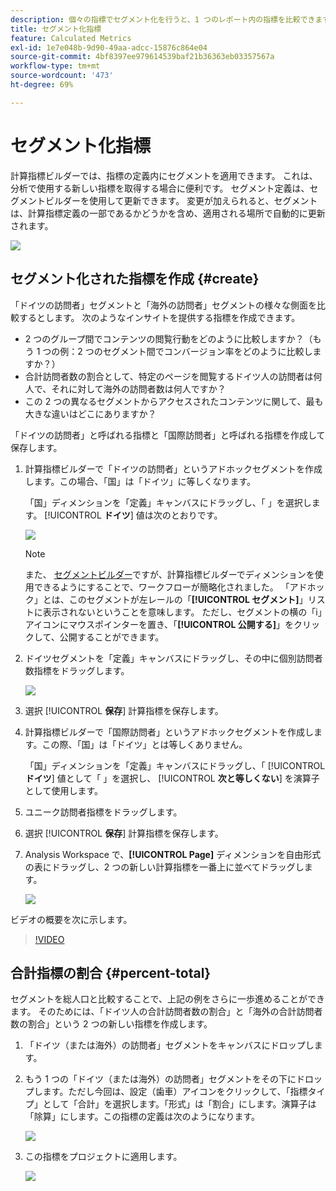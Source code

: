 ```yaml
---
description: 個々の指標でセグメント化を行うと、1 つのレポート内の指標を比較できます。
title: セグメント化指標
feature: Calculated Metrics
exl-id: 1e7e048b-9d90-49aa-adcc-15876c864e04
source-git-commit: 4bf8397ee979614539baf21b36363eb03357567a
workflow-type: tm+mt
source-wordcount: '473'
ht-degree: 69%

---
```


# セグメント化指標

計算指標ビルダーでは、指標の定義内にセグメントを適用できます。 これは、分析で使用する新しい指標を取得する場合に便利です。 セグメント定義は、セグメントビルダーを使用して更新できます。 変更が加えられると、セグメントは、計算指標定義の一部であるかどうかを含め、適用される場所で自動的に更新されます。

![](assets/german-visitors.png)

## セグメント化された指標を作成 {#create}

「ドイツの訪問者」セグメントと「海外の訪問者」セグメントの様々な側面を比較するとします。 次のようなインサイトを提供する指標を作成できます。

* 2 つのグループ間でコンテンツの閲覧行動をどのように比較しますか？（もう 1 つの例：2 つのセグメント間でコンバージョン率をどのように比較しますか？）
* 合計訪問者数の割合として、特定のページを閲覧するドイツ人の訪問者は何人で、それに対して海外の訪問者数は何人ですか？
* この 2 つの異なるセグメントからアクセスされたコンテンツに関して、最も大きな違いはどこにありますか？

「ドイツの訪問者」と呼ばれる指標と「国際訪問者」と呼ばれる指標を作成して保存します。

1. 計算指標ビルダーで「ドイツの訪問者」というアドホックセグメントを作成します。この場合、「国」は「ドイツ」に等しくなります。

   「国」ディメンションを「定義」キャンバスにドラッグし、「 」を選択します。 [!UICONTROL **ドイツ**] 値は次のとおりです。

   ![](assets/segment-from-dimension.png)

   >[!NOTE]
   >
   >また、 [セグメントビルダー](/help/components/segmentation/segmentation-workflow/seg-build.md)ですが、計算指標ビルダーでディメンションを使用できるようにすることで、ワークフローが簡略化されました。 「アドホック」とは、このセグメントが左レールの「**[!UICONTROL セグメント]**」リストに表示されないということを意味します。 ただし、セグメントの横の「i」アイコンにマウスポインターを置き、「**[!UICONTROL 公開する]**」をクリックして、公開することができます。

1. ドイツセグメントを「定義」キャンバスにドラッグし、その中に個別訪問者数指標をドラッグします。

   ![](assets/german-visitors.png)

1. 選択 [!UICONTROL **保存**] 計算指標を保存します。

1. 計算指標ビルダーで「国際訪問者」というアドホックセグメントを作成します。この際、「国」は「ドイツ」とは等しくありません。

   「国」ディメンションを「定義」キャンバスにドラッグし、「 [!UICONTROL **ドイツ**] 値として「 」を選択し、 [!UICONTROL **次と等しくない**] を演算子として使用します。

1. ユニーク訪問者指標をドラッグします。

1. 選択 [!UICONTROL **保存**] 計算指標を保存します。

1. Analysis Workspace で、**[!UICONTROL Page]** ディメンションを自由形式の表にドラッグし、2 つの新しい計算指標を一番上に並べてドラッグします。

   ![](assets/workspace-pages.png)

ビデオの概要を次に示します。

>[!VIDEO](https://video.tv.adobe.com/v/25407/?quality=12)

## 合計指標の割合 {#percent-total}

セグメントを総人口と比較することで、上記の例をさらに一歩進めることができます。 そのためには、「ドイツ人の合計訪問者数の割合」と「海外の合計訪問者数の割合」という 2 つの新しい指標を作成します。

1. 「ドイツ（または海外）の訪問者」セグメントをキャンバスにドロップします。
1. もう 1 つの「ドイツ（または海外）の訪問者」セグメントをその下にドロップします。ただし今回は、設定（歯車）アイコンをクリックして、「指標タイプ」として「合計」を選択します。「形式」は「割合」にします。演算子は「除算」にします。この指標の定義は次のようになります。

   ![](assets/cm_metric_total.png)

1. この指標をプロジェクトに適用します。

   ![](assets/cm_percent_total.png)
